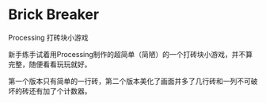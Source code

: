 # Brick Breaker

Processing 打砖块小游戏

新手练手试着用Processing制作的超简单（简陋）的一个打砖块小游戏，并不算完整，随便看看玩玩就好。

第一个版本只有简单的一行砖，第二个版本美化了画面并多了几行砖和一列不可破坏的砖还有加了个计数器。
